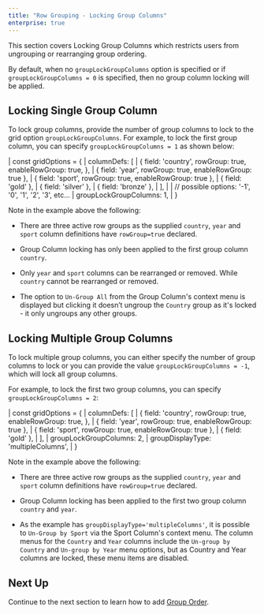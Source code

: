 ```yaml
---
title: "Row Grouping - Locking Group Columns"
enterprise: true
---
```

This section covers Locking Group Columns which restricts users from ungrouping or rearranging group ordering.  

By default, when no `groupLockGroupColumns` option is specified or if `groupLockGroupColumns = 0` is specified, then no group column locking will be applied. 

## Locking Single Group Column

To lock group columns, provide the number of group columns to lock to the grid option `groupLockGroupColumns`. For example, to lock the first group column, you can specify `groupLockGroupColumns = 1`  as shown below:

<snippet spaceBetweenProperties="true">
|  const gridOptions = { 
|      columnDefs: [
|          { field: 'country', rowGroup: true, enableRowGroup: true, },
|          { field: 'year', rowGroup: true, enableRowGroup: true },
|          { field: 'sport', rowGroup: true, enableRowGroup: true },
|          { field: 'gold' },
|          { field: 'silver' },
|          { field: 'bronze' },
|      ],
|
|      // possible options: '-1', '0', '1', '2', '3', etc...
|      groupLockGroupColumns: 1,
|  }
</snippet>

<grid-example title='Locking One Group Column' name='locking-one-group-column' type='generated' options='{ "enterprise": true, "exampleHeight": 540, "modules": ["clientside", "rowgrouping", "menu"] }'></grid-example>

Note in the example above the following:

- There are three active row groups as the supplied `country`, `year` and `sport` column definitions have `rowGroup=true` declared.

- Group Column locking has only been applied to the first group column `country`.

- Only `year` and `sport` columns can be rearranged or removed. While `country` cannot be rearranged or removed.

- The option to `Un-Group All` from the Group Column's context menu is displayed but clicking it doesn’t ungroup the `Country` group as it's locked - it only ungroups any other groups.

## Locking Multiple Group Columns

To lock multiple group columns, you can either specify the number of group columns to lock or you can provide the value `groupLockGroupColumns = -1`, which will lock all group columns.

For example, to lock the first two group columns, you can specify `groupLockGroupColumns = 2`:

<snippet spaceBetweenProperties="true">
|  const gridOptions = { 
|      columnDefs: [
|          { field: 'country', rowGroup: true, enableRowGroup: true, },
|          { field: 'year', rowGroup: true, enableRowGroup: true },
|          { field: 'sport', rowGroup: true, enableRowGroup: true },
|          { field: 'gold' },
|      ],
|      groupLockGroupColumns: 2,
|      groupDisplayType: 'multipleColumns',
|  }
</snippet>

<grid-example title='Locking Multiple Group Columns' name='locking-multiple-group-columns' type='generated' options='{ "enterprise": true, "exampleHeight": 540, "modules": ["clientside", "rowgrouping", "menu"] }'></grid-example>

Note in the example above the following:

- There are three active row groups as the supplied `country`, `year` and `sport` column definitions have `rowGroup=true` declared.

- Group Column locking has been applied to the first two group column `country` and `year`.

- As the example has `groupDisplayType='multipleColumns'`, it is possible to `Un-Group by Sport` via the Sport Column's context menu. The column menus for the `Country` and `Year` columns include the `Un-group by Country` and `Un-group by Year` menu options, but as Country and Year columns are locked, these menu items are disabled.


## Next Up

Continue to the next section to learn how to add [Group Order](../grouping-group-order/).